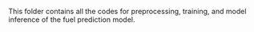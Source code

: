 This folder contains all the codes for preprocessing, training, and model inference of the fuel prediction model.
